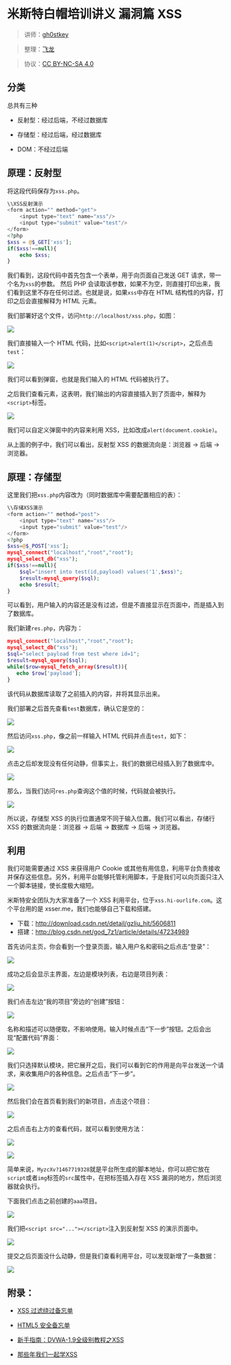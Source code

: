 # 米斯特白帽培训讲义 漏洞篇 XSS

> 讲师：[gh0stkey](https://www.zhihu.com/people/gh0stkey/answers)

> 整理：[飞龙](https://github.com/)

> 协议：[CC BY-NC-SA 4.0](http://creativecommons.org/licenses/by-nc-sa/4.0/)

## 分类

总共有三种

+   反射型：经过后端，不经过数据库

+   存储型：经过后端，经过数据库

+   DOM：不经过后端

## 原理：反射型

将这段代码保存为`xss.php`。

```php
\\XSS反射演示
<form action="" method="get">
    <input type="text" name="xss"/>
    <input type="submit" value="test"/>
</form>
<?php
$xss = @$_GET['xss'];
if($xss!==null){
	echo $xss;
}
```

我们看到，这段代码中首先包含一个表单，用于向页面自己发送 GET 请求，带一个名为`xss`的参数。 然后 PHP 会读取该参数，如果不为空，则直接打印出来，我们看到这里不存在任何过滤。也就是说，如果`xss`中存在 HTML 结构性的内容，打印之后会直接解释为 HTML 元素。

我们部署好这个文件，访问`http://localhost/xss.php`，如图：

![](http://ww3.sinaimg.cn/large/841aea59jw1faxil77wmkj20m906y74m.jpg)

我们直接输入一个 HTML 代码，比如`<script>alert(1)</script>`，之后点击`test`：

![](http://ww4.sinaimg.cn/large/841aea59jw1faxilg2ftoj213s0nbwfm.jpg)

我们可以看到弹窗，也就是我们输入的 HTML 代码被执行了。

之后我们查看元素，这表明，我们输出的内容直接插入到了页面中，解释为`<script>`标签。

![](http://ww3.sinaimg.cn/large/841aea59jw1faxillhzadj20v906sq3d.jpg)

我们可以自定义弹窗中的内容来利用 XSS，比如改成`alert(document.cookie)`。

从上面的例子中，我们可以看出，反射型 XSS 的数据流向是：浏览器 -> 后端 -> 浏览器。

## 原理：存储型

这里我们把`xss.php`内容改为（同时数据库中需要配置相应的表）：

```php
\\存储XSS演示
<form action="" method="post">
    <input type="text" name="xss"/>
    <input type="submit" value="test"/>
</form>
<?php
$xss=@$_POST['xss'];
mysql_connect("localhost","root","root");
mysql_select_db("xss");
if($xss!==null){
    $sql="insert into test(id,payload) values('1',$xss)";
    $result=mysql_query($sql);
    echo $result;
}
```

可以看到，用户输入的内容还是没有过滤，但是不直接显示在页面中，而是插入到了数据库。

我们新建`res.php`，内容为：

```php
mysql_connect("localhost","root","root");
mysql_select_db("xss");
$sql="select payload from test where id=1";
$result=mysql_query($sql);
while($row=mysql_fetch_array($result)){
   echo $row['payload'];
}
```

该代码从数据库读取了之前插入的内容，并将其显示出来。

我们部署之后首先查看`test`数据库，确认它是空的：

![](http://ww2.sinaimg.cn/large/841aea59jw1faxilwsv6bj213x0n9q5c.jpg)

然后访问`xss.php`，像之前一样输入 HTML 代码并点击`test`，如下：

![](http://ww2.sinaimg.cn/large/841aea59jw1faxim219m0j20ma073q3c.jpg)

点击之后却发现没有任何动静，但事实上，我们的数据已经插入到了数据库中。

![](http://ww3.sinaimg.cn/large/841aea59jw1faxim4y27jj20xv0i4gn1.jpg)

那么，当我们访问`res.php`查询这个值的时候，代码就会被执行。

![](http://ww1.sinaimg.cn/large/841aea59jw1faxim9t2myj213z0ndt9u.jpg)

所以说，存储型 XSS 的执行位置通常不同于输入位置。我们可以看出，存储行 XSS 的数据流向是：浏览器 -> 后端 -> 数据库 -> 后端 -> 浏览器。

## 利用

我们可能需要通过 XSS 来获得用户 Cookie 或其他有用信息，利用平台负责接收并保存这些信息。另外，利用平台能够托管利用脚本，于是我们可以向页面只注入一个脚本链接，使长度极大缩短。

米斯特安全团队为大家准备了一个 XSS 利用平台，位于`xss.hi-ourlife.com`。这个平台用的是 xsser.me，我们也能够自己下载和搭建。

+   下载：http://download.csdn.net/detail/gzliu_hit/5606811
+   搭建：http://blog.csdn.net/god_7z1/article/details/47234989

首先访问主页，你会看到一个登录页面，输入用户名和密码之后点击“登录”：

![](http://ww1.sinaimg.cn/large/841aea59jw1fb3yxb3dnnj20s30b0weo.jpg)

成功之后会显示主界面，左边是模块列表，右边是项目列表：

![](http://ww2.sinaimg.cn/large/841aea59jw1fb3yxe64umj20rh0bbmxp.jpg)

我们点击左边“我的项目”旁边的“创建”按钮：

![](http://ww1.sinaimg.cn/large/841aea59jw1fb3yxn90ygj20nf0f3dfx.jpg)

名称和描述可以随便取，不影响使用。输入时候点击“下一步”按钮。之后会出现“配置代码”界面：

![](http://ww4.sinaimg.cn/large/841aea59jw1fb3yxpzws8j20l30htaac.jpg)

我们只选择默认模块，把它展开之后，我们可以看到它的作用是向平台发送一个请求，来收集用户的各种信息。之后点击“下一步”。

![](http://ww4.sinaimg.cn/large/841aea59jw1fb3yxv7av7j20jj06u3z7.jpg)

然后我们会在首页看到我们的新项目，点击这个项目：

![](http://ww1.sinaimg.cn/large/841aea59jw1fb3yy1gjxej20rd04pdg3.jpg)

之后点击右上方的查看代码，就可以看到使用方法：

![](http://ww3.sinaimg.cn/large/841aea59jw1fb3yy4ue4gj20lq0e3405.jpg)

![](http://ww2.sinaimg.cn/large/841aea59jw1fb3yy7ox5hj20le07xdg6.jpg)

简单来说，`MyzcXv?1467719328`就是平台所生成的脚本地址，你可以把它放在`script`或者`img`标签的`src`属性中，在把标签插入存在 XSS 漏洞的地方，然后浏览器就会执行。

下面我们点击之前创建的`aaa`项目。

![](http://ww1.sinaimg.cn/large/841aea59jw1faximf8m9uj213m0o0q6c.jpg)

我们把`<script src="..."></script>`注入到反射型 XSS 的演示页面中。

![](http://ww3.sinaimg.cn/large/841aea59jw1faximjwhluj20m807ht95.jpg)

提交之后页面没什么动静，但是我们查看利用平台，可以发现新增了一条数据：

![](http://ww4.sinaimg.cn/large/841aea59jw1faximnishnj20qs0g5q4k.jpg)

## 附录：

+ [XSS 过滤绕过备忘单](http://cheatsheets.hackdig.com/?4.htm)

+ [HTML5 安全备忘单](https://html5sec.org/)

+ [新手指南：DVWA-1.9全级别教程之XSS](http://www.freebuf.com/articles/web/123779.html)

+ [那些年我们一起学XSS](https://www.gitbook.com/book/wizardforcel/xss-naxienian/details)
